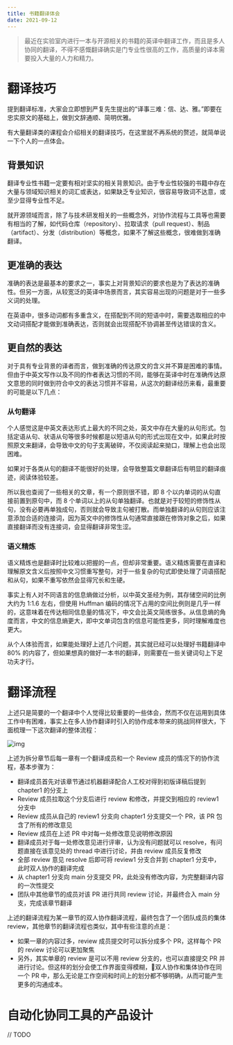 ```yaml
---
title: 书籍翻译体会
date: 2021-09-12
---
```


> 最近在实验室内进行一本与开源相关的书籍的英译中翻译工作，而且是多人协同的翻译，不得不感慨翻译确实是门专业性很高的工作，高质量的译本需要投入大量的人力和精力。

# 翻译技巧

提到翻译标准，大家会立即想到严复先生提出的“译事三难：信、达、雅。”即要在忠实原文的基础上，做到文辞通顺、简明优雅。

有大量翻译类的课程会介绍相关的翻译技巧，在这里就不再系统的赘述，就简单说一下个人的一点体会。

## 背景知识

翻译专业性书籍一定要有相对坚实的相关背景知识。由于专业性较强的书籍中存在大量与领域知识相关的词汇或表达，如果缺乏专业知识，很容易导致词不达意，或至少显得专业性不足。

就开源领域而言，除了与技术研发相关的一些概念外，对协作流程与工具等也需要有相当的了解，如代码仓库（repository）、拉取请求（pull request）、制品（artifact）、分发（distribution）等概念，如果不了解这些概念，很难做到准确翻译。

## 更准确的表达

准确的表达是最基本的要求之一，事实上对背景知识的要求也是为了表达的准确性。但另一方面，从较宽泛的英译中场景而言，其实容易出现的问题是对于一些多义词的处理。

在英语中，很多动词都有多重含义，在搭配到不同的短语中时，需要选取相应的中文动词搭配才能做到准确表达，否则就会出现搭配不协调甚至传达错误的含义。

## 更自然的表达

对于具有专业背景的译者而言，做到准确的传达原文的含义并不算是困难的事情。但由于中英文写作以及不同的作者表达习惯的不同，能够在英译中时在准确传达原文意思的同时做到符合中文的表达习惯并不容易，从这次的翻译经历来看，最重要的可能是以下几点：

### 从句翻译

个人感觉这是中英文表达形式上最大的不同之处，英文中存在大量的从句形式。包括定语从句、状语从句等很多时候都是以短语从句的形式出现在文中，如果此时按照原文来翻译，会导致中文的句子支离破碎，不仅阅读起来拗口，理解上也会出现困难。

如果对于各类从句的翻译不能很好的处理，会导致整篇文章翻译后有明显的翻译痕迹，阅读体验较差。

所以我也查阅了一些相关的文章，有一个原则很不错，即 8 个以内单词的从句直接前置到原句中，而 8 个单词以上的从句单独翻译。也就是对于较短的修饰性从句，没有必要再单独成句，否则就会导致主句被打散。而单独翻译的从句则应该注意添加合适的连接词，因为英文中的修饰性从句通常直接跟在修饰对象之后，如果直接翻译而没有连接词，会显得翻译非常生涩。

### 语义精炼

语义精炼也是翻译时比较难以把握的一点，但却非常重要。语义精炼需要在直译和理解原文含义后按照中文习惯重写整句，对于一些复杂的句式即使处理了词语搭配和从句，如果不重写依然会显得冗长和生硬。

事实上有人对不同语言的信息熵做过分析，以中英文圣经为例，其存储空间的比例大约为 1:1.6 左右，但使用 Huffman 编码的情况下占用的空间比例则是几乎一样的，这意味着在传达相同信息量的情况下，中文会比英文简练很多。从信息熵的角度而言，中文的信息熵更大，即中文单词包含的信息可能性更多，同时理解难度也更大。

从个人体验而言，如果能处理好上述几个问题，其实就已经可以处理好书籍翻译中 80% 的内容了，但如果想真的做好一本书的翻译，则需要在一些关键词句上下足功夫才行。

# 翻译流程

上述只是简要的一个翻译中个人觉得比较重要的一些体会，然而不仅在运用到具体工作中有困难，事实上在多人协作翻译时引入的协作成本带来的挑战同样很大，下面梳理一下这次翻译的整体流程：

![img](http://www.plantuml.com/plantuml/png/NP71Qjj048RlynH3xZtecaD92FJIDWH37s0TRs9HIJRhTNjDe38AJf12GsYBMnA8gMc3JGzDOvdYbzbPAM_HNTPsBLyMPkQVxvzVskb89cGt300wR_sepGGBiS6FM3UGBrgHt6SXnzqQ7hp2Do-PZtlx0DAN0KUwIDNVGJ6VbPDB_Vkq6FK16aooEkjmt7hD_0WfwUchoHQo3eQcNf_lDLbRSk6jQmwRtfgYnj_v_Fs6HDGz07OeMm9txUlP9lCMhVyhLcgKnwBLRMDnVwyUJugVD-vO0ERXi-VMRXjrcgdypdIBqPoIhyLP0b5BSXJ-SLEQyI2dpoEtznHVK9QeFAS_GtrpIvCf68Gb2GDoomwa-sUKNeDmm_hAPd4WwWzf-VsqOaJfHCs6kj-pOPECxhwennykE8ZwvhrL41xK72lWHtBRLFXqafMtv-LuL8vpDH_hgsa5ijWkPX_rju79HDE7PHJxdvOkg--sOK3nWvfTsoilFr7yYxBp9T4vLbah2lLY6a-jNJm4u543OCUytJ3u1m00)

上述为拆分章节后每一章有一个翻译成员和一个 Review 成员的情况下的协作流程，基本步骤为：

- 翻译成员首先对该章节通过机器翻译配合人工校对得到初版译稿后提到 chapter1 的分支上
- Review 成员拉取这个分支后进行 review 和修改，并提交到相应的 review1 分支中
- Review 成员从自己的 review1 分支向 chapter1 分支提交一个 PR，该 PR 包含了所有的修改意见
- Review 成员在上述 PR 中对每一处修改意见说明修改原因
- 翻译成员对于每一处修改意见进行评审，认为没有问题就可以 resolve，有问题直接在该意见处的 thread 中进行讨论，并由 review 成员反复修改
- 全部 review 意见 resolve 后即可将 review1 分支合并到 chapter1 分支中，此时双人协作的翻译完成
- 从 chapter1 分支向 main 分支提交 PR，此处没有修改内容，为完整翻译内容的一次性提交
- 团队中其他章节的成员对该 PR 进行共同 review 讨论，并最终合入 main 分支，完成该章节翻译

上述的翻译流程为某一章节的双人协作翻译流程，最终包含了一个团队成员的集体 review，其他章节的翻译流程也类似，其中有些注意的点是：

- 如果一章的内容过多，review 成员提交时可以拆分成多个 PR，这样每个 PR 的 review 讨论可以更加聚焦
- 另外，其实单章的 review 是可以不用 review 分支的，也可以直接提交 PR 并进行讨论。但这样的划分会使工作界面变得模糊，双人协作和集体协作在同一个 PR 中，那么无论是工作空间和时间上的划分都不够明确，从而可能产生更多的沟通成本。

# 自动化协同工具的产品设计

// TODO

